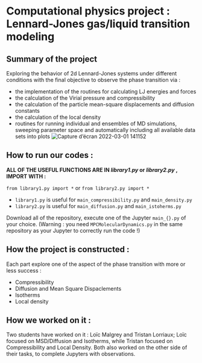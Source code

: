 # Computational physics project : Lennard-Jones gas/liquid transition modeling 

## Summary of the project 

Exploring the behavior of 2d Lennard-Jones systems under different conditions with the final objective to observe the phase transition via : 

* the implementation of the routines for calculating LJ energies and forces
* the calculation of the Virial pressure and compressibility
* the calculation of the particle mean-square displacements and diffusion constants
* the calculation of the local density
* routines for running individual and ensembles of MD simulations, sweeping parameter space and automatically including all available data sets into plots
![Capture d’écran 2022-03-01 141152](https://user-images.githubusercontent.com/57456860/156175157-37744dcb-bf51-4cd9-8545-ce558d4a0178.png)

## How to run our codes : 

**ALL OF THE USEFUL FUNCTIONS ARE IN *library1.py* or *library2.py* , IMPORT WITH :**

`from library1.py import *` or `from library2.py import *`

* `library1.py` is useful for `main_compressibility.py` and `main_density.py`
* `library2.py` is useful for `main_diffusion.py` and `main_istoherms.py`

Download all of the repository, execute one of the Jupyter `main_{}.py` of your choice. (Warning : you need `MPCMolecularDynamics.py` in the same repository as your Jupyter to correctly run the code !)

## How the project is constructed : 

Each part explore one of the aspect of the phase transition with more or less success : 

* Compressibility
* Diffusion and Mean Square Dispaclements
* Isotherms
* Local density

## How we worked on it : 

Two students have worked on it : Loïc Malgrey and Tristan Lorriaux; Loïc focused on MSD/Diffusion and Isotherms, while Tristan focused on Compressibility and Local Density. Both also worked on the other side of their tasks, to complete Jupyters with observations.
